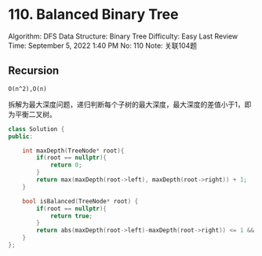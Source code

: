 # 110. Balanced Binary Tree

Algorithm: DFS
Data Structure: Binary Tree
Difficulty: Easy
Last Review Time: September 5, 2022 1:40 PM
No: 110
Note: 关联104题

## Recursion

`O(n^2),O(n)`

拆解为最大深度问题，递归判断每个子树的最大深度，最大深度的差值小于1，即为平衡二叉树。

```cpp
class Solution {
public:

    int maxDepth(TreeNode* root){
        if(root == nullptr){
            return 0;
        }
        return max(maxDepth(root->left), maxDepth(root->right)) + 1;
    }

    bool isBalanced(TreeNode* root) {
        if(root == nullptr){
            return true;
        }
        return abs(maxDepth(root->left)-maxDepth(root->right)) <= 1 && isBalanced(root->left) && isBalanced(root->right);
    }
};
```